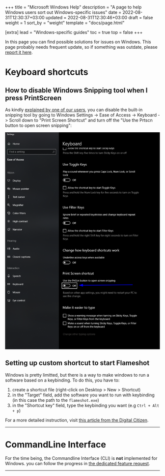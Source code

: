 +++
title = "Microsoft Windows Help"
description = "A page to help Windows users sort out Windows-specific issues"
date = 2022-08-31T12:30:37+03:00
updated = 2022-08-31T12:30:46+03:00
draft = false
weight = 1
sort_by = "weight"
template = "docs/page.html"

[extra]
lead = "Windows-specific guides"
toc = true
top = false
+++


In this page you can find possible solutions for issues on Windows. This page probably needs frequent update, so if something was outdate, please [report it here](https://github.com/flameshot-org/flameshot-org.github.io/issues/new).

# Keyboard shortcuts

## How to disable Windows Snipping tool when I press PrintScreen

As kindly [explained by one of our users](https://github.com/flameshot-org/flameshot/issues/1551#issuecomment-1232164940), you can disable the built-in snipping tool by going to Windows Settings -> Ease of Access -> Keyboard -> Scroll down to "Print Screen Shortcut" and turn off the "Use the Prtscn button to open screen snipping":

![Windows settings screenshot](/media/content/docs/guide/windows-help/disable-windows-snipping-tool.png)


## Setting up custom shortcut to start Flameshot

Windows is pretty limitted, but there is a way to make windows to run a software based on a keybinding. To do this, you have to:
1. create a shortcut file (right-click on Desktop > New > Shortcut)
2. in the "Target" field, add the software you want to run with keybinding (in this case the path to the `flameshot.exe`)
3. in the "Shortcut key" field, type the keybinding you want (e.g `Ctrl + Alt + p`)

For a more detailed instruction, visit [this article from the Digital Citizen](https://www.digitalcitizen.life/start-windows-apps-keyboard-shortcut/).

-------

# CommandLine Interface

For the time being, the Commandline Interface (CLI) is **not** implemented for Windows. you can follow the progress in [the dedicated feature request](https://github.com/flameshot-org/flameshot/issues/2118).

-------

